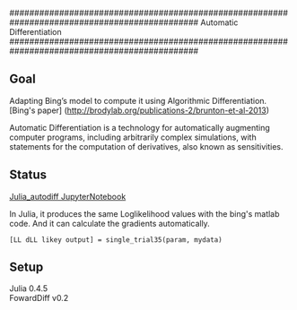 ##############################################################################################
Automatic Differentiation
##############################################################################################

Goal
------------
Adapting Bing’s model to compute it using Algorithmic Differentiation.
[Bing's paper] (http://brodylab.org/publications-2/brunton-et-al-2013)

Automatic Differentiation is a technology for automatically augmenting computer programs, including arbitrarily complex simulations, with statements for the computation of derivatives, also known as sensitivities.

Status
-------
[Julia_autodiff JupyterNotebook](https://github.com/misun6312/autodiff/blob/master/Julia_autodiff.ipynb)

In Julia, it produces the same Loglikelihood values with the bing's matlab code. 
And it can calculate the gradients automatically.

```
[LL dLL likey output] = single_trial35(param, mydata)
```

Setup
-------
Julia 0.4.5  
FowardDiff v0.2

